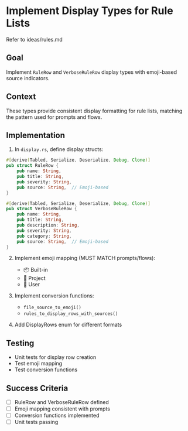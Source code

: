 # Implement Display Types for Rule Lists

Refer to ideas/rules.md

## Goal

Implement `RuleRow` and `VerboseRuleRow` display types with emoji-based source indicators.

## Context

These types provide consistent display formatting for rule lists, matching the pattern used for prompts and flows.

## Implementation

1. In `display.rs`, define display structs:
```rust
#[derive(Tabled, Serialize, Deserialize, Debug, Clone)]
pub struct RuleRow {
    pub name: String,
    pub title: String,
    pub severity: String,
    pub source: String,  // Emoji-based
}

#[derive(Tabled, Serialize, Deserialize, Debug, Clone)]
pub struct VerboseRuleRow {
    pub name: String,
    pub title: String,
    pub description: String,
    pub severity: String,
    pub category: String,
    pub source: String,  // Emoji-based
}
```

2. Implement emoji mapping (MUST MATCH prompts/flows):
   - 📦 Built-in
   - 📁 Project
   - 👤 User

3. Implement conversion functions:
   - `file_source_to_emoji()`
   - `rules_to_display_rows_with_sources()`

4. Add DisplayRows enum for different formats

## Testing

- Unit tests for display row creation
- Test emoji mapping
- Test conversion functions

## Success Criteria

- [ ] RuleRow and VerboseRuleRow defined
- [ ] Emoji mapping consistent with prompts
- [ ] Conversion functions implemented
- [ ] Unit tests passing
